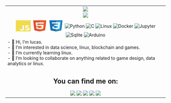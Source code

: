 <table align="center">
  <tr>
    <td align="center">
      <a href="https://github.com/luc457x">
      <img height="180em" src="https://github-readme-stats.vercel.app/api?username=luc457x&show_icons=true&theme=chartreuse-dark&include_all_commits=true&count_private=true"/><br>
      <img height="180em" src="https://github-readme-stats.vercel.app/api/top-langs/?username=luc457x&layout=compact&langs_count=6&theme=chartreuse-dark&card_width=650px"/>
      </a>
    </td>
  </tr>
  <tr>
    <td align="center">
      <img align="center" alt="Js" height="36" width="48" src="https://raw.githubusercontent.com/devicons/devicon/master/icons/javascript/javascript-plain.svg">
      <img align="center" alt="HTML" height="36" width="48" src="https://raw.githubusercontent.com/devicons/devicon/master/icons/html5/html5-original.svg">
      <img align="center" alt="CSS" height="36" width="48" src="https://raw.githubusercontent.com/devicons/devicon/master/icons/css3/css3-original.svg">
      <img align="center" alt="Python" height="36" width="48" src="https://cdn.jsdelivr.net/gh/devicons/devicon/icons/python/python-original.svg">
      <img align="center" alt="C" height="36" width="48" src="https://cdn.jsdelivr.net/gh/devicons/devicon/icons/c/c-original.svg">
      <img align="center" alt="Linux" height="36" width="48" src="https://cdn.jsdelivr.net/gh/devicons/devicon/icons/linux/linux-original.svg">
      <img align="center" alt="Docker" height="36" width="48" src="https://cdn.jsdelivr.net/gh/devicons/devicon/icons/docker/docker-original.svg">
      <img align="center" alt="Jupyter" height="36" width="48" src="https://cdn.jsdelivr.net/gh/devicons/devicon/icons/jupyter/jupyter-original-wordmark.svg">
      <img align="center" alt="Sqlite" height="36" width="48" src="https://cdn.jsdelivr.net/gh/devicons/devicon/icons/sqlite/sqlite-original.svg">
      <img align="center" alt="Arduino" height="36" width="48" src="https://cdn.jsdelivr.net/gh/devicons/devicon/icons/arduino/arduino-original.svg">
    </td>
  </tr>
  <tr>
    <td align="left">
      - 👋 Hi, I’m lucas.<br>
      - 👀 I’m interested in data science, linux, blockchain and games.<br>
      - 🌱 I’m currently learning linux.<br>
      - 💞️ I’m looking to collaborate on anything related to game design, data analytics or linux.
    </td>
  </tr>
  <tr>
    <td align="center">
      <h2>You can find me on:</h2>
      <a href="https://www.youtube.com/@lucasteixeira6936" target="_blank"><img src="https://img.shields.io/badge/YouTube-FF0000?style=for-the-badge&logo=youtube&logoColor=white" target="_blank"></a>
      <a href="https://instagram.com/1uc457x/" target="_blank"><img src="https://img.shields.io/badge/-Instagram-%23E4405F?style=for-the-badge&logo=instagram&logoColor=white" target="_blank"></a>
      <a href="https://discord.gg/eYHSWywsQr" target="_blank"><img src="https://img.shields.io/badge/Discord-7289DA?style=for-the-badge&logo=discord&logoColor=white" target="_blank"></a> 
      <a href = "mailto:contato@lucas7x.win"><img src="https://img.shields.io/badge/-Gmail-%23333?style=for-the-badge&logo=gmail&logoColor=white" target="_blank"></a>
      <a href="https://www.linkedin.com/in/lucas-de-paula-teixeira-24148a177/" target="_blank"><img src="https://img.shields.io/badge/-LinkedIn-%230077B5?style=for-the-badge&logo=linkedin&logoColor=white" target="_blank"></a>
    </td>
  </tr>
</table>

<!---
luc457x/luc457x is a ✨ special ✨ repository because its `README.md` (this file) appears on your GitHub profile.
You can click the Preview link to take a look at your changes.
--->
